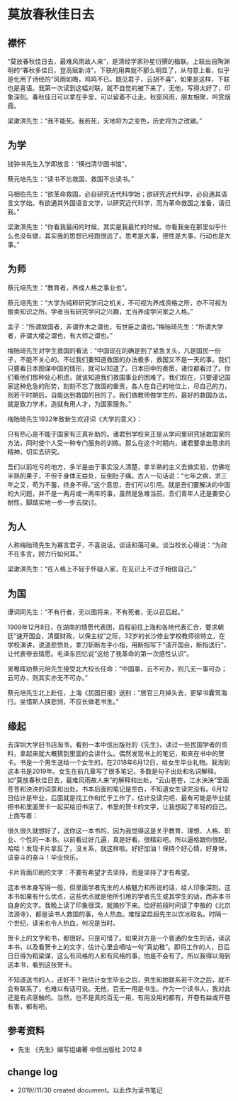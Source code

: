 # 莫放春秋佳日去

## 襟怀

“莫放春秋佳日去，最难风雨故人来”，是清经学家孙星衍撰的楹联。上联出自陶渊明的“春秋多佳日，登高赋新诗”，下联的用典就不那么明显了，从句意上看，似乎是化用了诗经的“风雨如晦，鸡鸣不已。既见君子，云胡不喜”，如果是这样，下联也是喜语。我第一次读到这幅对联，就不自觉的被下来了，无他，写得太好了，印象深刻。春秋佳日可以拿在手里，可以留着不让走。秋窗风雨，朋友相聚，吟赏烟霞。

梁漱溟先生：“我不能死。我若死，天地将为之变色，历史将为之改辙。”

## 为学

钱钟书先生入学即放言：“横扫清华图书馆”。

蔡元培先生：“读书不忘救国，救国不忘读书。”

马相伯先生：“欲革命救国，必自研究近代科学始；欲研究近代科学，必自通其语言文学始。有欲通其外国语言文学，以研究近代科学，而为革命救国之准备，请归我。”

梁漱溟先生：“你看我最闲的时候，其实是我最忙的时候。你看我坐在那里似乎什么也没有做，其实我的思想已经跑很远了。思考是大事，德性是大事，行动也是大事。”

## 为师

蔡元培先生：“教育者，养成人格之事业也”。

蔡元培先生：“大学为纯粹研究学问之机关，不可视为养成资格之所，亦不可视为贩卖知识之所。学者当有研究学问之兴趣，尤当养成学问家之人格。”

孟子：“所谓故国者，非谓乔木之谓也，有世臣之谓也。”梅贻琦先生：“所谓大学者，非谓大楼之谓也，有大师之谓也。”

梅贻琦先生对学生救国的看法：“中国现在的确是到了紧急关头，凡是国民一份子，不能不关心的。不过我们要知道救国的办法极多，救国又不是一天的事。我们只要看日本图谋中国的情形，就可以知道了。日本田中的奏策，诸位都看过了。你们看他们那种处心积虑，就该知道我们救国事业的困难了。我们现在，只要谨记国家这种危急的形势，刻刻不忘了救国的重责，各人在自己的地位上，尽自己的力，则若干时期后，自能达到救国的目的了。我们做教师做学生的，最好的救国办法，就是致力学术，造就有用人才，为国家服务。”

梅贻琦先生1932年致新生欢迎词《大学的意义》：

只有热心是不能于国家有正真补助的。诸君到学校来正是从学问里研究拯救国家的方法，同时使个人受一种专门服务的训练。那么在这个时期内，诸君要拿出恳求的精神，切实去研究。

吾们以前吃亏的地方，多半是由于事实没人清楚，拿半熟的主义去做实验，仿佛吃半熟的果子，不但于身体无益处，反倒肚子痛。古人一句话说：“七年之病，求三年之艾，苟为不蓄，终身不得。”这个意思，吾们可以引用。就是吾们要解决的中国的大问题，并不是一两月或一两年的事，虽然是急难当前，吾们青年人还是要安心耐性，脚踏实地一步一步去探讨。

## 为人

人称梅贻琦先生为寡言君子，不喜说话，谈话和蔼可亲。谈当校长心得说：“为政不在多言，顾力行如何耳。”

梁漱溟先生：“在人格上不轻于怀疑人家，在见识上不过于相信自己。”

## 为国

谭词同先生：“不有行者，无以图将来，不有死者，无以召后起。”

1909年12月8日，在湖南的情愿代表团，启程前往上海和各地代表汇合，要求朝廷“速开国会，清厘财政，以保主权”之际，32岁的长沙修业学校教师徐特立，在学校演讲，说道悲愤处，拿刀斩断左手小指，用断指写下“请开国会，断指送行”，让代表带去情愿。毛泽东回忆说“这给了我革命的第一次感性认识”。

吴稚晖劝蔡元培先生接受北大校长任命：“中国事，云不可办，则几无一事可办；云可办，则其实亦无不可办。”

蔡元培先生北上赴任，上海《民国日报》送别：“居官三月掉头去，更挈书囊驾海行。坐惜斯人挟悲悯，不应长做老书生。”

## 缘起

去深圳大学旧书店淘书，看到一本中信出版社的《先生》，读过一些民国学者的资料，拿起来就大概猜到里面的会讲什么。偶然发现书上的笔记，和夹在书中的贺卡。书是一个男生送给一个女生的，在2018年6月12日，给女生毕业礼物。我淘到这本书是2019年。女生在前几章写了很多笔记，多数是句子出处和名词解释。如“莫放春秋佳日去，最难风雨故人来”的解释和出处，“云山苍苍，江水泱泱”里面苍苍和泱泱的词意和出处。书本后面的笔记是空白，不知道女生读完没有。6月12日估计是毕业，后面就是找工作和忙于工作了，估计没读完吧，最有可能是毕业就把书和里面贺卡一起买给旧书店了。书里的贺卡的文字，让我想起了年轻的自己。上面写着：

很久很久就想好了，送你这一本书的，因为我觉得这是关乎教育、理想、人格、职业、个性的一本书。以前看过好几遍，真是好看。很精彩吧。所以逼格跟你很配，哈哈！发现卡片拿反了，没关系，就这样啦。好好加油！保持个好心情，好身体，该奋斗的奋斗！毕业快乐。

卡片背面印刷的文字：不要有希望才去坚持，而是坚持了才有希望。

这本书本身写得一般，但里面学者先生的人格魅力和所说的话，给人印象深刻。这本书如果有什么优点，这些优点就是他所引用的学者先生或其学生的话，而非本书自身的文字。我晚上读了印象很深，就摘抄下来。恰好前段时间读了李敖的《北京法源寺》，都是读书人救国的事，令人热血。难怪梁启超先生以饮冰取名。时隔一个世纪，读来也令人热血，何况是当时。

贺卡上的文字和书，都很好。只是可惜了。如果对方是一个普通的女生的话，读这本书，以及看贺卡上的文字，估计心里会嘀咕一句“真幼稚”。即将工作的人，日后日日得为稻粱谋，这么有风格的人和有风格的事，怕是不会有了。所以我得以淘到这本书，看到这张贺卡。

不知道送书的人，还好不？我估计女生毕业之后，男生和她联系若干次之后，就不会有联系了，也难以有话可说。无他，百无一用是书生。作为一个读书人，我对此还是有点感触的。当然，也不是真的百无一用，有用没用的都有，开卷有益或开卷有害，都有吧。

## 参考资料

- 先生 《先生》编写组编著 中信出版社 2012.8


## change log

- 2019//11/30 created document。以此作为读书笔记
